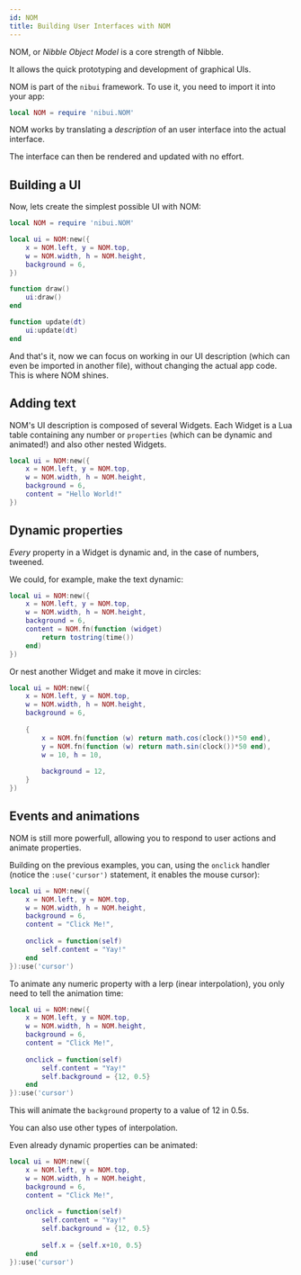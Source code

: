 ```yaml
---
id: NOM
title: Building User Interfaces with NOM
---
```


NOM, or *Nibble Object Model* is a core strength of Nibble.

It allows the quick prototyping and development of graphical UIs.

NOM is part of the `nibui` framework. To use it, you need to import it into your
app:

```lua
local NOM = require 'nibui.NOM'
```

NOM works by translating a *description* of an user interface into the actual interface.

The interface can then be rendered and updated with no effort.

## Building a UI

Now, lets create the simplest possible UI with NOM:

```lua
local NOM = require 'nibui.NOM'

local ui = NOM:new({
    x = NOM.left, y = NOM.top,
    w = NOM.width, h = NOM.height,
    background = 6,
})

function draw()
    ui:draw()
end

function update(dt)
    ui:update(dt)
end
```

And that's it, now we can focus on working in our UI description (which can even
be imported in another file), without changing the actual app code. This is
where NOM shines.

## Adding text

NOM's UI description is composed of several Widgets. Each Widget is a Lua table
containing any number or `properties` (which can be dynamic and animated!) and
also other nested Widgets.

```lua
local ui = NOM:new({
    x = NOM.left, y = NOM.top,
    w = NOM.width, h = NOM.height,
    background = 6,
    content = "Hello World!"
})
```

## Dynamic properties 

*Every* property in a Widget is dynamic and, in the case of numbers, tweened.

We could, for example, make the text dynamic:

```lua
local ui = NOM:new({
    x = NOM.left, y = NOM.top,
    w = NOM.width, h = NOM.height,
    background = 6,
    content = NOM.fn(function (widget)
        return tostring(time())
    end)
})
```

Or nest another Widget and make it move in circles:

```lua
local ui = NOM:new({
    x = NOM.left, y = NOM.top,
    w = NOM.width, h = NOM.height,
    background = 6,
    
    {
        x = NOM.fn(function (w) return math.cos(clock())*50 end),
        y = NOM.fn(function (w) return math.sin(clock())*50 end),
        w = 10, h = 10,
        
        background = 12,
    }
})
```

## Events and animations

NOM is still more powerfull, allowing you to respond to user actions and animate
properties.

Building on the previous examples, you can, using the `onclick` handler (notice
the `:use('cursor')` statement, it enables the mouse cursor):

```lua
local ui = NOM:new({
    x = NOM.left, y = NOM.top,
    w = NOM.width, h = NOM.height,
    background = 6,
    content = "Click Me!",
    
    onclick = function(self)
        self.content = "Yay!"
    end
}):use('cursor')
```

To animate any numeric property with a lerp (inear interpolation), you only need
to tell the animation time:

```lua
local ui = NOM:new({
    x = NOM.left, y = NOM.top,
    w = NOM.width, h = NOM.height,
    background = 6,
    content = "Click Me!",
    
    onclick = function(self)
        self.content = "Yay!"
        self.background = {12, 0.5}
    end
}):use('cursor')
```

This will animate the `background` property to a value of 12 in 0.5s.

You can also use other types of interpolation.

Even already dynamic properties can be animated:

```lua
local ui = NOM:new({
    x = NOM.left, y = NOM.top,
    w = NOM.width, h = NOM.height,
    background = 6,
    content = "Click Me!",
    
    onclick = function(self)
        self.content = "Yay!"
        self.background = {12, 0.5}
        
        self.x = {self.x+10, 0.5}
    end
}):use('cursor')
```
